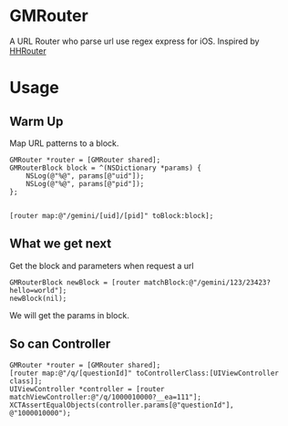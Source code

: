 # GMRouter
A URL Router who parse url use regex express for iOS. Inspired by [HHRouter](https://github.com/Huohua/HHRouter)

# Usage

## Warm Up

Map URL patterns to a block.

```
GMRouter *router = [GMRouter shared];
GMRouterBlock block = ^(NSDictionary *params) {
    NSLog(@"%@", params[@"uid"]);
    NSLog(@"%@", params[@"pid"]);
};


[router map:@"/gemini/[uid]/[pid]" toBlock:block];

```

## What we get next

Get the block and parameters when request a url

```
GMRouterBlock newBlock = [router matchBlock:@"/gemini/123/23423?hello=world"];
newBlock(nil);
```

We will get the params in block.

## So can Controller

```
GMRouter *router = [GMRouter shared];
[router map:@"/q/[questionId]" toControllerClass:[UIViewController class]];
UIViewController *controller = [router matchViewController:@"/q/1000010000?__ea=111"];
XCTAssertEqualObjects(controller.params[@"questionId"], @"1000010000");
```

